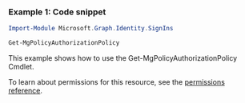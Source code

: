 ### Example 1: Code snippet

```powershellImport-Module Microsoft.Graph.Identity.SignIns

Get-MgPolicyAuthorizationPolicy
```
This example shows how to use the Get-MgPolicyAuthorizationPolicy Cmdlet.
To learn about permissions for this resource, see the [permissions reference](/graph/permissions-reference).

